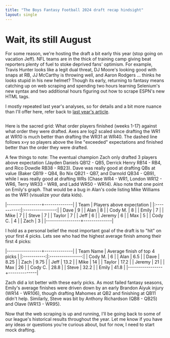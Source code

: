 ```yaml
---
title: "The Boys Fantasy Football 2024 draft recap hindsight"
layout: single
---
```


# Wait, its still August

For some reason, we're hosting the draft a bit early this year (stop going on vacation Jeff). NFL teams are in the thick of training camp giving beat reporters plenty of fuel to stoke deprived fans' optimism. For example, Travis Hunter looks like a legit dual threat, DJ Moore's looking good with snaps at RB, JJ McCarthy is throwing well, and Aaron Rodgers ... thinks he looks stupid in his new helmet? Though its early, returning to fantasy means catching up on web scraping and spending two hours learning Selenium's new syntax and two additional hours figuring out how to scrape ESPN's new HTML tags.

I mostly repeated last year's analyses, so for details and a bit more nuance than I'll offer here, refer back to [last year's article](https://aeyocca.github.io/Fantasy_Football/24-08-29_The_Boys_23_draft_hindsight/).

<img src="{{ site.url }}{{ site.baseurl }}/assets/images/Draft_v_Actual_TheBoys_2024.png" alt="">

Here is the sacred grid: What order players finished (weeks 1-17) against what order they were drafted. Axes are log2 scaled since drafting the WR1 at WR10 is much better than drafting the WR31 at WR40. The dashed line follows x=y so players above the line "exceeded" expectations and finished better than the order they were drafted.

A few things to note: The eventual champion Zach only drafted 3 players above expectation (Jayden Daniels QB12 - QB5, Derrick Henry RB14 - RB4, and Rico Dowdle RB38 - RB23). Dave was really good at drafting QBs at value (Baker QB19 - QB4, Bo Nix QB21 - QB7, and Darnold QB34 - QB9), while I was really good at drafting WRs (Chase WR4 - WR1, London WR12 - WR6, Terry WR33 - WR8, and Ladd WR50 - WR14). Also note that one point on Emily's graph. That would be a bug in Alan's code listing Mike Williams as the WR1 (visualize your data kids).

|-----------------+--------------|
| Team | Players above expectation |
|:-----------:|:----------------:|
| Dave | 9 |
| Alan | 8 |
| Cody M. | 8 |
| Emily | 7 |
| Mike | 7 |
| Steve | 7 |
| Taylor | 7 |
| Jeff | 6 |
| Jeremy | 6 |
| Max | 5 |
| Cody C. | 4 |
| Zach | 3 |
|-----------------+--------------|


I hold as a personal belief the most important goal of the draft is to "hit" on your first 4 picks. Lets see who had the highest average finish among their first 4 picks:

|-----------------+--------------|
| Team Name | Average finish of top 4 picks |
|:-----------:|:----------------:|
| Cody M. | 6 |
| Alan | 6.5 |
| Dave | 8.25 |
| Zach | 9.75 |
| Jeff | 13.2 |
| Mike | 14 |
| Taylor | 17.2 |
| Jeremy | 21 |
| Max | 26 |
| Cody C. | 28.8 |
| Steve | 32.2 |
| Emily | 41.8 |
|-----------------+--------------|

Zach did a lot better with these early picks. As most failed fantasy seasons, Emily's average finishes were driven down by an early Brandon Aiyuk injury (WR14 - WR106), though drafting Mahomes at QB2 and finishing at QB11 didn't help. Similarly, Steve was bit by Anthony Richardson (QB8 - QB25) and Olave (WR13 - WR95).

Now that the web scraping is up and running, I'll be going back to some of our league's historical results throughout the year. Let me know if you have any ideas or questions you're curious about, but for now, I need to start mock drafting.




